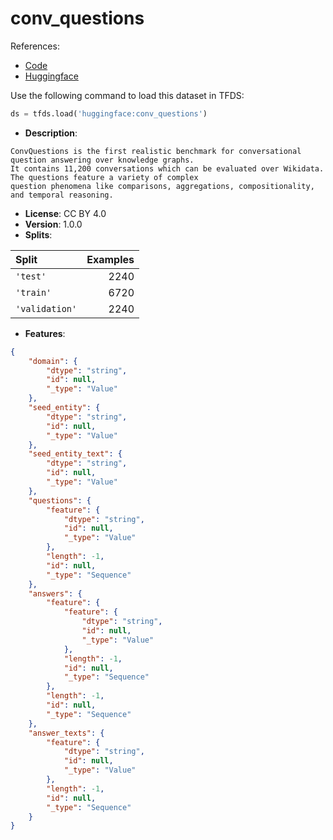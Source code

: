 # conv_questions

References:

*   [Code](https://github.com/huggingface/datasets/blob/master/datasets/conv_questions)
*   [Huggingface](https://huggingface.co/datasets/conv_questions)



Use the following command to load this dataset in TFDS:

```python
ds = tfds.load('huggingface:conv_questions')
```

*   **Description**:

```
ConvQuestions is the first realistic benchmark for conversational question answering over knowledge graphs.
It contains 11,200 conversations which can be evaluated over Wikidata. The questions feature a variety of complex
question phenomena like comparisons, aggregations, compositionality, and temporal reasoning.
```

*   **License**: CC BY 4.0
*   **Version**: 1.0.0
*   **Splits**:

Split  | Examples
:----- | -------:
`'test'` | 2240
`'train'` | 6720
`'validation'` | 2240

*   **Features**:

```json
{
    "domain": {
        "dtype": "string",
        "id": null,
        "_type": "Value"
    },
    "seed_entity": {
        "dtype": "string",
        "id": null,
        "_type": "Value"
    },
    "seed_entity_text": {
        "dtype": "string",
        "id": null,
        "_type": "Value"
    },
    "questions": {
        "feature": {
            "dtype": "string",
            "id": null,
            "_type": "Value"
        },
        "length": -1,
        "id": null,
        "_type": "Sequence"
    },
    "answers": {
        "feature": {
            "feature": {
                "dtype": "string",
                "id": null,
                "_type": "Value"
            },
            "length": -1,
            "id": null,
            "_type": "Sequence"
        },
        "length": -1,
        "id": null,
        "_type": "Sequence"
    },
    "answer_texts": {
        "feature": {
            "dtype": "string",
            "id": null,
            "_type": "Value"
        },
        "length": -1,
        "id": null,
        "_type": "Sequence"
    }
}
```


